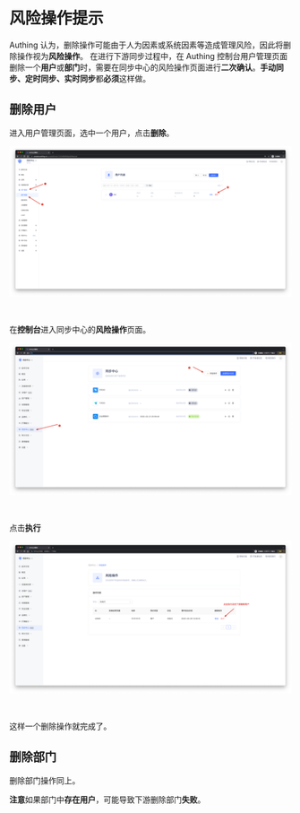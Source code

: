 # 风险操作提示

<LastUpdated/>

Authing 认为，删除操作可能由于人为因素或系统因素等造成管理风险，因此将删除操作视为**风险操作**。
在进行下游同步过程中，在 Authing 控制台用户管理页面删除一个**用户**或**部门**时，需要在同步中心的风险操作页面进行**二次确认**。**手动同步、定时同步、实时同步**都**必须**这样做。

## 删除用户

进入用户管理页面，选中一个用户，点击**删除**。

![](./images/deleteUser.png)

<br/>

在**控制台**进入同步中心的**风险操作**页面。

![](./images/performManualActions-1.png)

<br/>

点击**执行**


![](./images/performManualActions-2.png)

<br/>

这样一个删除操作就完成了。


## 删除部门

删除部门操作同上。

**注意**如果部门中**存在用户**，可能导致下游删除部门**失败**。



